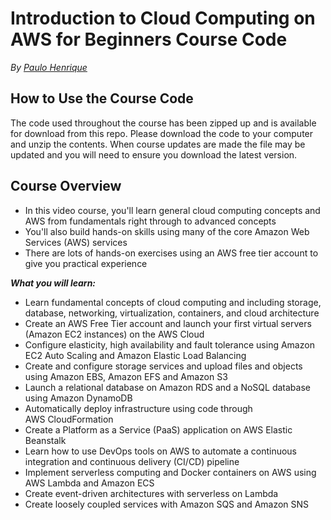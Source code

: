 # Introduction to Cloud Computing on AWS for Beginners Course Code
*By [Paulo Henrique](https://www.linkedin.com/in/p8queiroz/)*


## How to Use the Course Code

The code used throughout the course has been zipped up and is available for download from this repo. Please download the code to your computer and unzip the contents. When course updates are made the file may be updated and you will need to ensure you download the latest version.

## Course Overview

- In this video course, you'll learn general cloud computing concepts and AWS from fundamentals right through to advanced concepts
- You'll also build hands-on skills using many of the core Amazon Web Services (AWS) services
 - There are lots of hands-on exercises using an AWS free tier account to give you practical experience

***What you will learn:***

- Learn fundamental concepts of cloud computing and including storage, database, networking, virtualization, containers, and cloud architecture
- Create an AWS Free Tier account and launch your first virtual servers (Amazon EC2 instances) on the AWS Cloud
- Configure elasticity, high availability and fault tolerance using Amazon EC2 Auto Scaling and Amazon Elastic Load Balancing
- Create and configure storage services and upload files and objects using Amazon EBS, Amazon EFS and Amazon S3
- Launch a relational database on Amazon RDS and a NoSQL database using Amazon DynamoDB
- Automatically deploy infrastructure using code through AWS CloudFormation
- Create a Platform as a Service (PaaS) application on AWS Elastic Beanstalk
- Learn how to use DevOps tools on AWS to automate a continuous integration and continuous delivery (CI/CD) pipeline
- Implement serverless computing and Docker containers on AWS using AWS Lambda and Amazon ECS
- Create event-driven architectures with serverless on Lambda
- Create loosely coupled services with Amazon SQS and Amazon SNS
